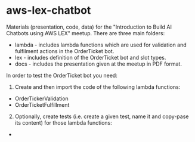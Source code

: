 # aws-lex-chatbot
Materials (presentation, code, data) for the "Introduction to Build AI Chatbots using AWS LEX" meetup.
There are three main folders:
* lambda - includes lambda functions which are used for validation and fulfilment actions in the OrderTicket bot.
* lex - includes definition of the OrderTicket bot and slot types.
* docs - includes the presentation given at the meetup in PDF format.

In order to test the OrderTicket bot you need:
1. Create and then import the code of the following lambda functions:
  - OrderTickerValidation
  - OrderTicketFulfillment

2. Optionally, create tests (i.e. create a given test, name it and copy-pase its content) for those lambda functions:
  -  
  
